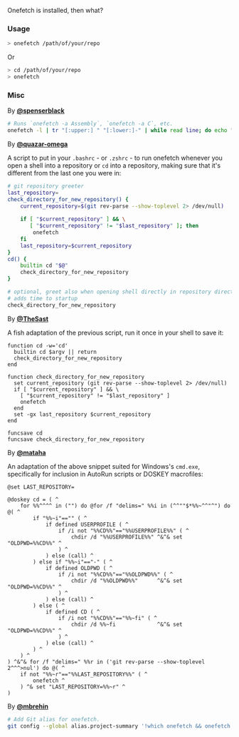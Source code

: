 Onefetch is installed, then what?

### Usage

```sh
> onefetch /path/of/your/repo
 ```
 Or
 
```sh
> cd /path/of/your/repo
> onefetch
```

### Misc

By [**@spenserblack**](https://github.com/spenserblack)
```sh
# Runs `onefetch -a Assembly`, `onefetch -a C`, etc.
onefetch -l | tr "[:upper:] " "[:lower:]-" | while read line; do echo "$line"; onefetch -a $line; done;
```
By [**@quazar-omega**](https://github.com/quazar-omega)

A script to put in your `.bashrc` - or `.zshrc` - to run onefetch whenever you open a shell into a repository or `cd` into a repository, making sure that it's different from the last one you were in:
```sh
# git repository greeter
last_repository=
check_directory_for_new_repository() {
	current_repository=$(git rev-parse --show-toplevel 2> /dev/null)
	
	if [ "$current_repository" ] && \
	   [ "$current_repository" != "$last_repository" ]; then
		onefetch
	fi
	last_repository=$current_repository
}
cd() {
	builtin cd "$@"
	check_directory_for_new_repository
}

# optional, greet also when opening shell directly in repository directory
# adds time to startup
check_directory_for_new_repository
```

By [**@TheSast**](https://github.com/TheSast)

A fish adaptation of the previous script, run it once in your shell to save it:
```fish
function cd -w='cd'
  builtin cd $argv || return
  check_directory_for_new_repository
end

function check_directory_for_new_repository
  set current_repository (git rev-parse --show-toplevel 2> /dev/null)
  if [ "$current_repository" ] && \
    [ "$current_repository" != "$last_repository" ]
    onefetch
  end
  set -gx last_repository $current_repository
end

funcsave cd
funcsave check_directory_for_new_repository
```

By [**@mataha**](https://github.com/mataha)

An adaptation of the above snippet suited for Windows's `cmd.exe`,
specifically for inclusion in AutoRun scripts or DOSKEY macrofiles:
```batchfile
@set LAST_REPOSITORY=

@doskey cd = ( ^
    for %%^^^^ in ("") do @for /f "delims=" %%i in (^^""$*%%~^^"^") do @( ^
        if "%%~i"=="" ( ^
            if defined USERPROFILE ( ^
                if /i not "%%CD%%"=="%%USERPROFILE%%" ( ^
                    chdir /d "%%USERPROFILE%%" ^&^& set "OLDPWD=%%CD%%" ^
                ) ^
            ) else (call) ^
        ) else if "%%~i"=="-" ( ^
            if defined OLDPWD ( ^
                if /i not "%%CD%%"=="%%OLDPWD%%" ( ^
                    chdir /d "%%OLDPWD%%"      ^&^& set "OLDPWD=%%CD%%" ^
                ) ^
            ) else (call) ^
        ) else ( ^
            if defined CD ( ^
                if /i not "%%CD%%"=="%%~fi" ( ^
                    chdir /d %%~fi             ^&^& set "OLDPWD=%%CD%%" ^
                ) ^
            ) else (call) ^
        ) ^
    ) ^
) ^&^& for /f "delims=" %%r in ('git rev-parse --show-toplevel 2^^^>nul') do @( ^
    if not "%%~r"=="%%LAST_REPOSITORY%%" ( ^
        onefetch ^
    ) ^& set "LAST_REPOSITORY=%%~r" ^
)
```

By [**@mbrehin**](https://github.com/mbrehin)
```sh
# Add Git alias for onefetch.
git config --global alias.project-summary '!which onefetch && onefetch'
```
